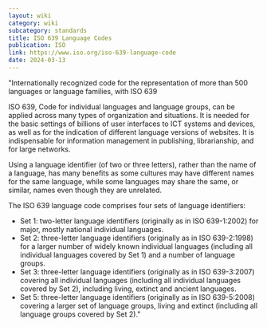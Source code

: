 ```yaml
---
layout: wiki
category: wiki
subcategory: standards
title: ISO 639 Language Codes
publication: ISO
link: https://www.iso.org/iso-639-language-code
date: 2024-03-13
---
```


"Internationally recognized code for the representation of more than 500 languages or language families, with ISO 639

ISO 639, Code for individual languages and language groups, can be applied across many types of organization and situations. It is needed for the basic settings of billions of user interfaces to ICT systems and devices, as well as for the indication of different language versions of websites. It is indispensable for information management in publishing, librarianship, and for large networks.

Using a language identifier (of two or three letters), rather than the name of a language, has many benefits as some cultures may have different names for the same language, while some languages may share the same, or similar, names even though they are unrelated.

The ISO 639 language code comprises four sets of language identifiers:

* Set 1: two-letter language identifiers (originally as in ISO 639-1:2002) for major, mostly national individual languages.
* Set 2: three-letter language identifiers (originally as in ISO 639-2:1998) for a larger number of widely known individual languages (including all individual languages covered by Set 1) and a number of language groups.
* Set 3: three-letter language identifiers (originally as in ISO 639-3:2007) covering all individual languages (including all individual languages covered by Set 2), including living, extinct and ancient languages.
* Set 5: three-letter language identifiers (originally as in ISO 639-5:2008) covering a larger set of language groups, living and extinct (including all language groups covered by Set 2)."
